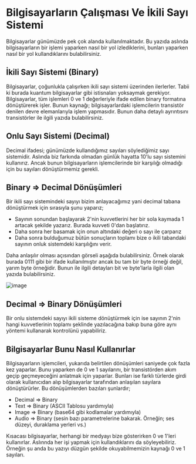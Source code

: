 # Bilgisayarların Çalışması Ve İkili Sayı Sistemi 

Bilgisayarlar günümüzde pek çok alanda kullanılmaktadır. Bu yazıda aslında bilgisayarların bir işlemi yaparken nasıl bir yol izlediklerini, bunları yaparken nasıl bir yol kullandıklarını bulabilirsiniz.

## İkili Sayı Sistemi (Binary)

Bilgisayarlar, çoğunlukla çalışırken ikili sayı sistemi üzerinden ilerlerler. Tabii ki burada kuantum bilgisayarlar gibi istisnaları yoksaymak gerekiyor. Bilgisayarlar, tüm işlemleri 0 ve 1 değerleriyle ifade edilen binary formatına dönüştürerek işler. Bunun kaynağı; bilgisayarlardaki işlemcilerin transistör denilen devre elemanlarıyla işlem yapmasıdır. Bunun daha detaylı ayrıntısını transistörler ile ilgili yazıda bulabilirsiniz. 

## Onlu Sayı Sistemi (Decimal) 

Decimal ifadesi; günümüzde kullandığımız sayıları söylediğimiz sayı sistemidir. Aslında biz farkında olmadan günlük hayatta 10'lu sayı sistemini kullanırız. Ancak bunun bilgisayarların işlemcilerinde bir karşılığı olmadığı için bu sayıları dönüştürmemiz gerekli.

## Binary => Decimal Dönüşümleri

Bir ikili sayı sistemindeki sayıyı bizim anlayacağımız yani decimal tabana dönüştürmek için sırasıyla şunu yaparız; 

- Sayının sonundan başlayarak 2'nin kuvvetlerini her bir sola kaymada 1 artacak şekilde yazarız. Burada kuvveti 0'dan başlatırız.
- Daha sonra her basamak için onun altındaki değeri o sayı ile çarparız
- Daha sonra bulduğumuz bütün sonuçların toplamı bize o ikili tabandaki sayının onluk sistemdeki karşılığını verir.

Daha anlaşılır olması açısından görseli aşağıda bulabilirsiniz. Örnek olarak burada 0111 gibi bir ifade kullanılmıştır ancak bu tam bir byte örneği değil, yarım byte örneğidir. Bunun ile ilgili detayları bit ve byte'larla ilgili olan yazıda bulabilirsiniz. 

![image](https://github.com/user-attachments/assets/beb9a5f4-0cfd-49fe-9a75-09e74d9c718f)

## Decimal => Binary Dönüşümleri

Bir onlu sistemdeki sayıyı ikili sisteme dönüştürmek için ise sayının 2'nin hangi kuvvetlerinin toplamı şeklinde yazılacağına bakıp buna göre aynı yöntemi kullanarak kontrolünü yapabiliriz.

## Bilgisayarlar Bunu Nasıl Kullanırlar

Bilgisayarların işlemcileri, yukarıda belirtilen dönüşümleri saniyede çok fazla kez yaparlar. Bunu yaparken de 0 ve 1 sayılarını, bir transistörden akım geçip geçmeyeceğini anlatmak için yaparlar. Bunları ise farklı türlerde girdi olarak kullanıcıdan alıp bilgisayarlar tarafından anlaşılan sayılara dönüştürürler. Bu dönüşümlerden bazıları şunlardır; 

- Decimal => Binary
- Text => Binary (ASCII Tablosu yardımıyla)
- Image => Binary (base64 gibi kodlamalar yardımıyla)
- Audio => Binary (sesin bazı parametrelerine bakarak. Örneğin; ses düzeyi, duraklama yerleri vs.)

Kısacası bilgisayarlar, herhangi bir medyayı bize gösterirken 0 ve 1'leri kullanırlar. Aslınnda her işi yapmak için kullandıklarını da söyleyebiliriz. Örneğin şu anda bu yazıyı düzgün şekilde okuyabilmemizin kaynağı 0 ve 1 sayıları.

